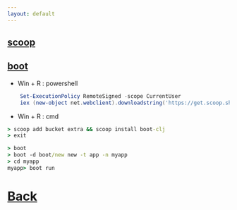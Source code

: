 ```yaml
---
layout: default
---
```


## [scoop](https://scoop.sh/)
## [boot](http://boot-clj.com/)

* Win + R : powershell

``` powershell
    Set-ExecutionPolicy RemoteSigned -scope CurrentUser
    iex (new-object net.webclient).downloadstring('https://get.scoop.sh')
```


* Win + R : cmd

``` cmd
> scoop add bucket extra && scoop install boot-clj
> exit
```

``` cmd
> boot
> boot -d boot/new new -t app -n myapp
> cd myapp
myapp> boot run
```

# [Back](./)
